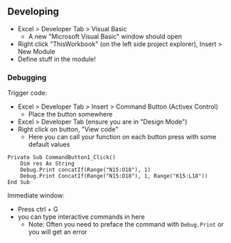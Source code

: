 ## Developing
* Excel > Developer Tab > Visual Basic
    * A new "Microsoft Visual Basic" window should open
* Right click "ThisWorkbook" (on the left side project explorer), Insert > New Module
* Define stuff in the module!

### Debugging

Trigger code:  
* Excel > Developer Tab > Insert > Command Button (Activex Control)
    * Place the button somewhere
* Excel > Developer Tab (ensure you are in "Design Mode")
* Right click on button, "View code"
    * Here you can call your function on each button press with some default values

```VBA
Private Sub CommandButton1_Click()
    Dim res As String
    Debug.Print concatIf(Range("N15:O18"), 1)
    Debug.Print ConcatIf(Range("N15:O18"), 1, Range("K15:L18"))
End Sub
```

Immediate window: 
* Press ctrl + G
* you can type interactive commands in here
    * Note: Often you need to preface the command with `Debug.Print` or you will get an error

